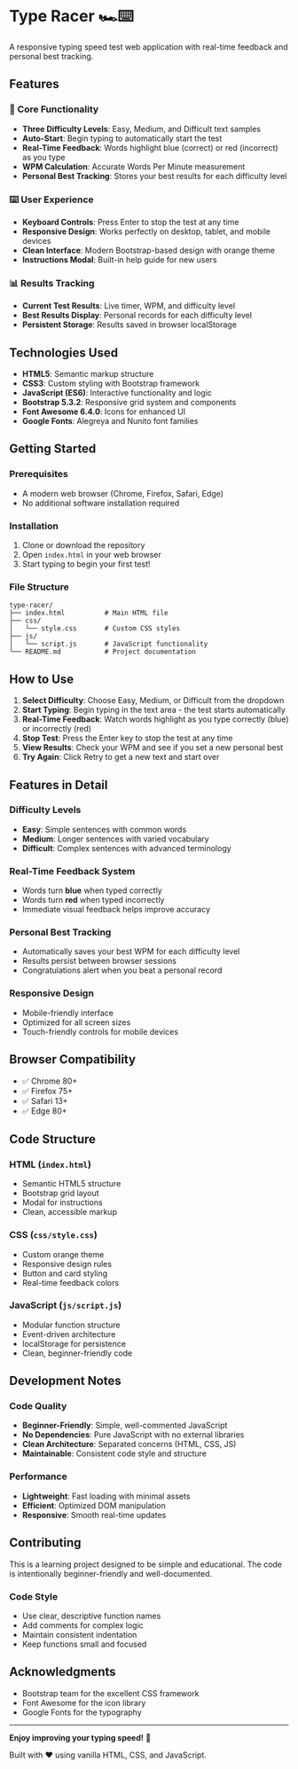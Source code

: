# Type Racer 🏎️⌨️

A responsive typing speed test web application with real-time feedback and personal best tracking.

## Features

### 🎯 Core Functionality
- **Three Difficulty Levels**: Easy, Medium, and Difficult text samples
- **Auto-Start**: Begin typing to automatically start the test
- **Real-Time Feedback**: Words highlight blue (correct) or red (incorrect) as you type
- **WPM Calculation**: Accurate Words Per Minute measurement
- **Personal Best Tracking**: Stores your best results for each difficulty level

### ⌨️ User Experience
- **Keyboard Controls**: Press Enter to stop the test at any time
- **Responsive Design**: Works perfectly on desktop, tablet, and mobile devices
- **Clean Interface**: Modern Bootstrap-based design with orange theme
- **Instructions Modal**: Built-in help guide for new users

### 📊 Results Tracking
- **Current Test Results**: Live timer, WPM, and difficulty level
- **Best Results Display**: Personal records for each difficulty level
- **Persistent Storage**: Results saved in browser localStorage

## Technologies Used

- **HTML5**: Semantic markup structure
- **CSS3**: Custom styling with Bootstrap framework
- **JavaScript (ES6)**: Interactive functionality and logic
- **Bootstrap 5.3.2**: Responsive grid system and components
- **Font Awesome 6.4.0**: Icons for enhanced UI
- **Google Fonts**: Alegreya and Nunito font families

## Getting Started

### Prerequisites
- A modern web browser (Chrome, Firefox, Safari, Edge)
- No additional software installation required

### Installation
1. Clone or download the repository
2. Open `index.html` in your web browser
3. Start typing to begin your first test!

### File Structure
```
type-racer/
├── index.html          # Main HTML file
├── css/
│   └── style.css       # Custom CSS styles
├── js/
│   └── script.js       # JavaScript functionality
└── README.md           # Project documentation
```

## How to Use

1. **Select Difficulty**: Choose Easy, Medium, or Difficult from the dropdown
2. **Start Typing**: Begin typing in the text area - the test starts automatically
3. **Real-Time Feedback**: Watch words highlight as you type correctly (blue) or incorrectly (red)
4. **Stop Test**: Press the Enter key to stop the test at any time
5. **View Results**: Check your WPM and see if you set a new personal best
6. **Try Again**: Click Retry to get a new text and start over

## Features in Detail

### Difficulty Levels
- **Easy**: Simple sentences with common words
- **Medium**: Longer sentences with varied vocabulary
- **Difficult**: Complex sentences with advanced terminology

### Real-Time Feedback System
- Words turn **blue** when typed correctly
- Words turn **red** when typed incorrectly
- Immediate visual feedback helps improve accuracy

### Personal Best Tracking
- Automatically saves your best WPM for each difficulty level
- Results persist between browser sessions
- Congratulations alert when you beat a personal record

### Responsive Design
- Mobile-friendly interface
- Optimized for all screen sizes
- Touch-friendly controls for mobile devices

## Browser Compatibility

- ✅ Chrome 80+
- ✅ Firefox 75+
- ✅ Safari 13+
- ✅ Edge 80+

## Code Structure

### HTML (`index.html`)
- Semantic HTML5 structure
- Bootstrap grid layout
- Modal for instructions
- Clean, accessible markup

### CSS (`css/style.css`)
- Custom orange theme
- Responsive design rules
- Button and card styling
- Real-time feedback colors

### JavaScript (`js/script.js`)
- Modular function structure
- Event-driven architecture
- localStorage for persistence
- Clean, beginner-friendly code

## Development Notes

### Code Quality
- **Beginner-Friendly**: Simple, well-commented JavaScript
- **No Dependencies**: Pure JavaScript with no external libraries
- **Clean Architecture**: Separated concerns (HTML, CSS, JS)
- **Maintainable**: Consistent code style and structure

### Performance
- **Lightweight**: Fast loading with minimal assets
- **Efficient**: Optimized DOM manipulation
- **Responsive**: Smooth real-time updates

## Contributing

This is a learning project designed to be simple and educational. The code is intentionally beginner-friendly and well-documented.

### Code Style
- Use clear, descriptive function names
- Add comments for complex logic
- Maintain consistent indentation
- Keep functions small and focused

## Acknowledgments

- Bootstrap team for the excellent CSS framework
- Font Awesome for the icon library
- Google Fonts for the typography

---

**Enjoy improving your typing speed!** 🚀

Built with ❤️ using vanilla HTML, CSS, and JavaScript.